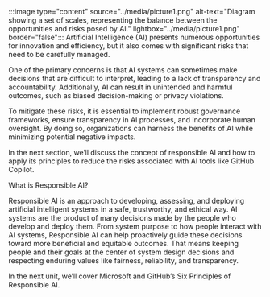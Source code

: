 :::image type="content" source="../media/picture1.png" alt-text="Diagram showing a set of scales, representing the balance between the opportunities and risks posed by AI." lightbox="../media/picture1.png" border="false":::
Artificial Intelligence (AI) presents numerous opportunities for innovation and efficiency, but it also comes with significant risks that need to be carefully managed.

One of the primary concerns is that AI systems can sometimes make decisions that are difficult to interpret, leading to a lack of transparency and accountability. Additionally, AI can result in unintended and harmful outcomes, such as biased decision-making or privacy violations.

To mitigate these risks, it is essential to implement robust governance frameworks, ensure transparency in AI processes, and incorporate human oversight. By doing so, organizations can harness the benefits of AI while minimizing potential negative impacts.

In the next section, we’ll discuss the concept of responsible AI and how to apply its principles to reduce the risks associated with AI tools like GitHub Copilot.

What is Responsible AI?

Responsible AI is an approach to developing, assessing, and deploying artificial intelligent systems in a safe, trustworthy, and ethical way. AI systems are the product of many decisions made by the people who develop and deploy them. From system purpose to how people interact with AI systems, Responsible AI can help proactively guide these decisions toward more beneficial and equitable outcomes. That means keeping people and their goals at the center of system design decisions and respecting enduring values like fairness, reliability, and transparency.

In the next unit, we’ll cover Microsoft and GitHub’s Six Principles of Responsible AI.
